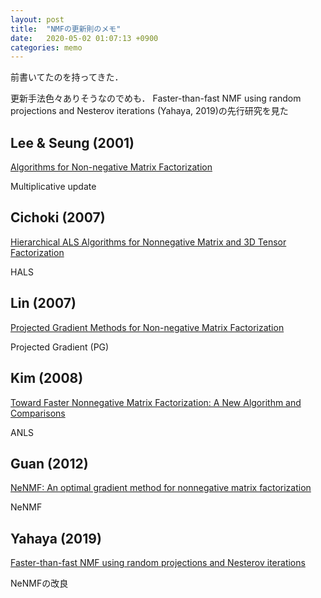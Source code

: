 ```yaml
---
layout: post
title:  "NMFの更新則のメモ"
date:   2020-05-02 01:07:13 +0900
categories: memo
---
```

前書いてたのを持ってきた．


更新手法色々ありそうなのでめも．
Faster-than-fast NMF using random projections and Nesterov iterations (Yahaya, 2019)の先行研究を見た
## Lee & Seung (2001)
[Algorithms for Non-negative Matrix Factorization](https://papers.nips.cc/paper/1861-algorithms-for-non-negative-matrix-factorization.pdf)

Multiplicative update

## Cichoki (2007)
[Hierarchical ALS Algorithms for Nonnegative Matrix and 3D Tensor Factorization](https://link.springer.com/chapter/10.1007/978-3-540-74494-8_22)

HALS

## Lin (2007)
[Projected Gradient Methods for Non-negative Matrix Factorization](https://www.csie.ntu.edu.tw/~cjlin/papers/pgradnmf.pdf)

Projected Gradient (PG)

## Kim (2008)
[Toward Faster Nonnegative Matrix Factorization: A New Algorithm and Comparisons](https://www.cc.gatech.edu/~hpark/papers/nmf_blockpivot.pdf)

ANLS

## Guan (2012)
[NeNMF: An optimal gradient method for nonnegative matrix factorization](https://ieeexplore.ieee.org/stamp/stamp.jsp?tp=&arnumber=6166359)

NeNMF

## Yahaya (2019)
[Faster-than-fast NMF using random projections and Nesterov iterations](http://www-lisic.univ-littoral.fr/publis/1536871537.pdf)

NeNMFの改良
